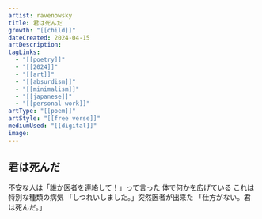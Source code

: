 ```yaml
---
artist: ravenowsky
title: 君は死んだ
growth: "[[child]]"
dateCreated: 2024-04-15
artDescription:
tagLinks:
  - "[[poetry]]"
  - "[[2024]]"
  - "[[art]]"
  - "[[absurdism]]"
  - "[[minimalism]]"
  - "[[japanese]]"
  - "[[personal work]]"
artType: "[[poem]]"
artStyle: "[[free verse]]"
mediumUsed: "[[digital]]"
image:
---
```

## 君は死んだ

不安な人は「誰か医者を連絡して！」って言った
体で何かを広げている
これは特別な種類の病気
「しつれいしました。」突然医者が出来た
「仕方がない。君は死んだ。」